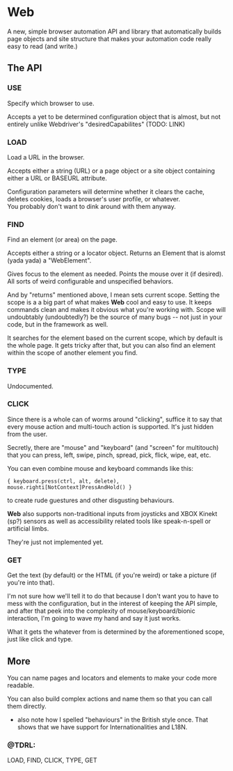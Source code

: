 # Web

A new, simple browser automation API and library that automatically builds page objects and site structure that makes your automation code really easy to read (and write.)

## The API



### USE
Specify which browser to use.  

Accepts a yet to be determined configuration object that is almost, but not entirely unlike Webdriver's "desiredCapabilites" (TODO: LINK)



### LOAD

Load a URL in the browser.

Accepts either a string (URL) or a page object or a site object containing either a URL or BASEURL attribute.

Configuration parameters will determine whether it clears the cache, deletes cookies, loads a browser's user profile, or whatever.  
You probably don't want to dink around with them anyway.



### FIND

Find an element (or area) on the page.  

Accepts either a string or a locator object.  Returns an Element that is alomst (yada yada) a "WebElement".

Gives focus to the element as needed.  Points the mouse over it (if desired).  All sorts of weird configurable and unspecified behaviors.

And by "returns" mentioned above, I mean sets current scope.  Setting the scope is a a big part of what makes **Web** cool and easy to use.  It keeps commands clean and makes it obvious what you're working with.  Scope will undoubtably (undoubtedly?) be the source of many bugs -- not just in your code, but in the framework as well.  

It searches for the element based on the current scope, which by default is the whole page.  It gets tricky after that, but you can also find an element within the scope of another element you find.



### TYPE

Undocumented.



### CLICK

Since there is a whole can of worms around "clicking", suffice it to say that every mouse action and multi-touch action is supported.  It's just hidden from the user.

Secretly, there are "mouse" and "keyboard" (and "screen" for multitouch) that you can press, left, swipe, pinch, spread, pick, flick, wipe, eat, etc.  

You can even combine mouse and keyboard commands like this:

`{ keyboard.press(ctrl, alt, delete), mouse.righti[NotContext]PressAndHold() }`

to create rude guestures and other disgusting behaviours.

**Web** also supports non-traditional inputs from joysticks and XBOX Kinekt (sp?) sensors as well as accessibility related tools like speak-n-spell or artificial limbs.

They're just not implemented yet.



### GET

Get the text (by default) or the HTML (if you're weird) or take a picture (if you're into that).

I'm not sure how we'll tell it to do that because I don't want you to have to mess with the configuration, but in the interest of keeping the API simple, and after that peek into the complexity of mouse/keyboard/bionic interaction, I'm going to wave my hand and say it just works.

What it gets the whatever from is determined by the aforementioned scope, just like click and type.



## More

You can name pages and locators and elements to make your code more readable.  

You can also build complex actions and name them so that you can call them directly.


* also note how I spelled "behaviours" in the British style once.  That shows that we have support for Internationalities and L18N.



### @TDRL:

LOAD, FIND, CLICK, TYPE, GET
